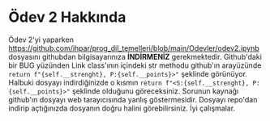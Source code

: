 # Ödev 2 Hakkında

Ödev 2'yi yaparken https://github.com/ihpar/prog_dil_temelleri/blob/main/Odevler/odev2.ipynb dosyasını githubdan bilgisayarınıza **İNDİRMENİZ** gerekmektedir. Github'daki bir BUG yüzünden Link class'ının içindeki str methodu github'ın arayüzünde `return f"{self.__strenght}, P:{self.__points}>"` 
şeklinde görünüyor. Halbuki dosyayı indirdiğinizde o kısmın `return f"<S:{self.__strenght}, P:{self.__points}>"` şeklinde olduğunu göreceksiniz. Sorunun kaynağı github'ın dosyayı web tarayıcısında yanlış göstermesidir. Dosyayı repo'dan indirip açtığınızda dosyanın doğru halini görebilirsiniz. İyi çalışmalar.